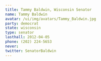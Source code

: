 ```yaml
---
title: Tammy Baldwin, Wisconsin Senator
name: Tammy Baldwin
avatar: /ui/img/avatars/Tammy_Baldwin.jpg
party: democrat
state: wisconsin
type: senator
lasthall: 2012-04-05
phone: (202) 224-5653
never: 
twitter: SenatorBaldwin
---
```

